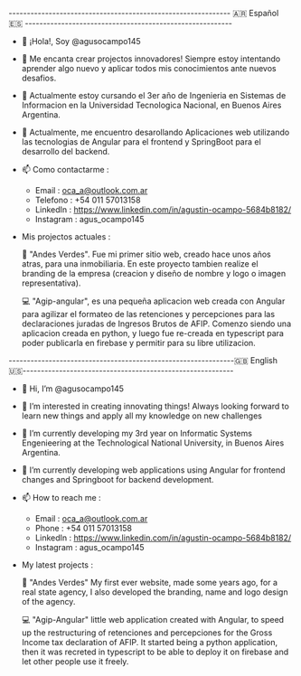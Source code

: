 ------------------------------------------------------------- 🇦🇷  Español 🇪🇸 ---------------------------------------------------------

- 👋 ¡Hola!, Soy @agusocampo145
  
- 👀  Me encanta crear projectos innovadores! Siempre estoy intentando aprender algo nuevo y aplicar todos mis conocimientos ante nuevos desafios.
   
- 🌱 Actualmente estoy cursando el 3er año de Ingenieria en Sistemas de Informacion en la Universidad Tecnologica Nacional, en Buenos Aires Argentina. 
         
- 🧠 Actualmente, me encuentro desarollando Aplicaciones web utilizando las tecnologias de Angular para el frontend y SpringBoot para el desarrollo del backend.


- 📫  Como contactarme :
    - Email : oca_a@outlook.com.ar
    - Telefono : +54 011 57013158
    - LinkedIn : https://www.linkedin.com/in/agustin-ocampo-5684b8182/
    - Instagram : agus_ocampo145
    
 - Mis projectos actuales : 
 
      🏢 "Andes Verdes". Fue mi primer sitio web, creado hace unos años atras, para una inmobiliaria. En este proyecto tambien realize el branding de la empresa (creacion y diseño de nombre y logo o imagen representativa).
      
      💻 "Agip-angular", es una pequeña aplicacion web creada con Angular para agilizar el formateo de las retenciones y percepciones para las declaraciones juradas de Ingresos Brutos de AFIP. Comenzo siendo una aplicacion creada en python, y luego fue re-creada en typescript para poder publicarla en firebase y permitir para su libre utilizacion.
      
--------------------------------------------------------------🇬🇧  English  🇺🇸----------------------------------------------------------

- 👋  Hi, I’m @agusocampo145
  
- 👀  I’m interested in creating innovating things! Always looking forward to learn new things and apply all my knowledge on new challenges
  
- 🌱  I’m currently developing my 3rd year on Informatic Systems Engenieering at the Technological National University, in Buenos Aires Argentina.
     
- 🧠  I’m currently developing web applications using Angular for frontend changes and Springboot for backend development.

- 📫  How to reach me :
    - Email : oca_a@outlook.com.ar
    - Phone : +54 011 57013158
    - LinkedIn : https://www.linkedin.com/in/agustin-ocampo-5684b8182/
    - Instagram : agus_ocampo145
    
 - My latest projects : 
 
      🏢 "Andes Verdes" My first ever website, made some years ago, for a real state agency, I also developed the branding, name and logo design of the agency. 
      
      💻 "Agip-Angular" little web application created with Angular, to speed up the restructuring of retenciones and percepciones for the Gross Income   tax declaration of AFIP. It started being a python application, then it was recreted in typescript to be able to deploy it on firebase and let other people use it freely.
